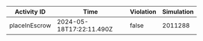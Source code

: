| Activity ID | Time | Violation | Simulation |
| --- | --- | --- | --- |
| placeInEscrow | 2024-05-18T17:22:11.490Z | false | 2011288 |